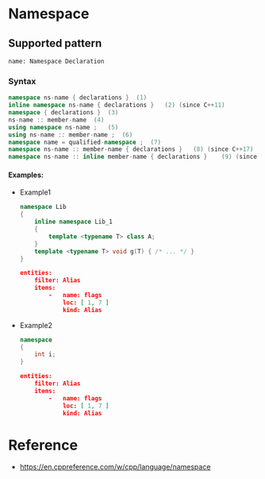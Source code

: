 # Namespace

## Supported pattern
```
name: Namespace Declaration
```
### Syntax
``` cpp
namespace ns-name { declarations }	(1)	
inline namespace ns-name { declarations }	(2)	(since C++11)
namespace { declarations }	(3)	
ns-name :: member-name	(4)	
using namespace ns-name ;	(5)	
using ns-name :: member-name ;	(6)	
namespace name = qualified-namespace ;	(7)	
namespace ns-name :: member-name { declarations }	(8)	(since C++17)
namespace ns-name :: inline member-name { declarations }	(9)	(since C++20)
```


#### Examples: 

- Example1
    ``` cpp
    namespace Lib
    {
        inline namespace Lib_1
        {
            template <typename T> class A; 
        }
        template <typename T> void g(T) { /* ... */ }
    }
    ```

    ``` json
    entities:
        filter: Alias
        items:
            -   name: flags
                loc: [ 1, 7 ]
                kind: Alias
    ```

- Example2
    ``` cpp
    namespace
    {
        int i; 
    }
    ```

    ``` json
    entities:
        filter: Alias
        items:
            -   name: flags
                loc: [ 1, 7 ]
                kind: Alias
    ```

# Reference
- https://en.cppreference.com/w/cpp/language/namespace

